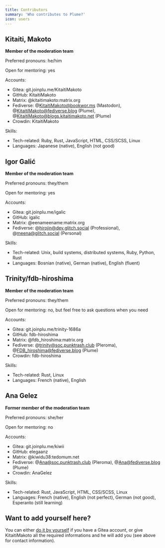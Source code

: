 ```yaml
---
title: Contributors
summary: 'Who contributes to Plume?'
icon: users
---
```


## Kitaiti, Makoto

**Member of the moderation team**

Preferred pronouns: he/him

Open for mentoring: yes

Accounts:

- Gitea: git.joinplu.me/KitaitiMakoto
- GitHub: KitaitiMakoto
- Matrix: @kitaitimakoto:matrix.org
- Fediverse: @KitaitiMakoto@bookwor.ms (Mastodon), @KitaitiMakoto@fediverse.blog (Plume), @KitaitiMakoto@blogs.kitaitimakoto.net (Plume)
- Crowdin: KitaitiMakoto

Skills:

- Tech-related: Ruby, Rust, JavaScript, HTML, CSS/SCSS, Linux
- Languages: Japanese (native), English (not good)

## Igor Galić

**Member of the moderation team**

Preferred pronouns: they/them

Open for mentoring: yes

Accounts:

- Gitea: git.joinplu.me/igalic
- GitHub: igalic
- Matrix: @eenameename:matrix.org
- Fediverse: @hirojin@dev.glitch.social (Professional), @meena@glitch.social (Personal)

Skills:

- Tech-related: Unix, build systems, distributed systems, Ruby, Python, Rust
- Languages: Bosnian (native), German (native), English (fluent)

## Trinity/fdb-hiroshima

**Member of the moderation team**

Preferred pronouns: they/them

Open for mentoring: no, but feel free to ask questions when you need

Accounts:

- Gitea: git.joinplu.me/trinity-1686a
- GitHub: fdb-hiroshima
- Matrix: @fdb_hiroshima:matrix.org
- Fediverse: @trinity@soc.punktrash.club (Pleroma), @FDB_hiroshima@fediverse.blog (Plume)
- Crowdin: fdb-hiroshima

Skills:

- Tech-related: Rust, Linux
- Languages: French (native), English

## Ana Gelez

**Former member of the moderation team**

Preferred pronouns: she/her

Open for mentoring: no

Accounts:

- Gitea: git.joinplu.me/kiwii
- GitHub: elegaanz
- Matrix: @kiwidu38:tedomum.net
- Fediverse: @Ana@soc.punktrash.club (Pleroma), @Ana@fediverse.blog (Plume)
- Crowdin: AnaGelez

Skills:

- Tech-related: Rust, JavaScript, HTML, CSS/SCSS, Linux
- Languages: French (native), English (not perfect), German (not good), Esperanto (still learning)

## Want to add yourself here?

You can either [do it by yourself](https://git.joinplu.me/plume/documentation/_edit/main/source/organization/contributors.html.md)
if you have a Gitea account, or give KitaitiMakoto all the required informations and he will add you (see above for contact information).
